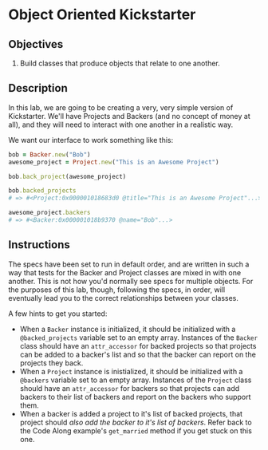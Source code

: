 # Object Oriented Kickstarter

## Objectives

1. Build classes that produce objects that relate to one another. 

## Description

In this lab, we are going to be creating a very, very simple version of Kickstarter. We'll have Projects and Backers (and no concept of money at all), and they will need to interact with one another in a realistic way.

We want our interface to work something like this:

```ruby
bob = Backer.new("Bob")
awesome_project = Project.new("This is an Awesome Project")

bob.back_project(awesome_project)

bob.backed_projects
# => #<Project:0x000001018683d0 @title="This is an Awesome Project"...>

awesome_project.backers
# => #<Backer:0x000001018b9370 @name="Bob"...>
```

## Instructions

The specs have been set to run in default order, and are written in such a way that tests for the Backer and Project classes are mixed in with one another. This is not how you'd normally see specs for multiple objects. For the purposes of this lab, though, following the specs, in order, will eventually lead you to the correct relationships between your classes.

A few hints to get you started: 

* When a `Backer` instance is initialized, it should be initialized with a `@backed_projects` variable set to an empty array. Instances of the `Backer` class should have an `attr_accessor` for backed projects so that projects can be added to a backer's list and so that the backer can report on the projects they back. 
* When a `Project` instance is inistialized, it should be initialized with a `@backers` variable set to an empty array. Instances of the `Project` class should have an `attr_accessor` for backers so that projects can add backers to their list of backers and report on the backers who support them. 
* When a backer is added a project to it's list of backed projects, that project should *also add the backer to it's list of backers*. Refer back to the Code Along example's `get_married` method if you get stuck on this one. 
